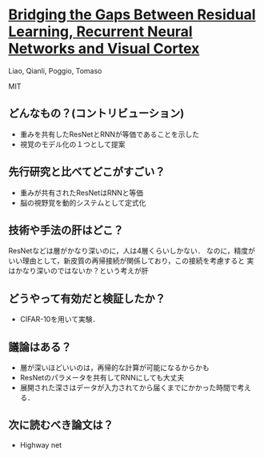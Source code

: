 # [Bridging the Gaps Between Residual Learning, Recurrent Neural Networks and Visual Cortex](https://arxiv.org/abs/1604.03640)
Liao, Qianli, Poggio, Tomaso

MIT

## どんなもの？(コントリビューション)
* 重みを共有したResNetとRNNが等価であることを示した
* 視覚のモデル化の１つとして提案

## 先行研究と比べてどこがすごい？
* 重みが共有されたResNetはRNNと等価
* 脳の視野覚を動的システムとして定式化

## 技術や手法の肝はどこ？
ResNetなどは層がかなり深いのに，人は4層くらいしかない．
なのに，精度がいい理由として，新皮質の再帰接続が関係しており，この接続を考慮すると
実はかなり深いのではないか？という考えが肝

## どうやって有効だと検証したか？
* CIFAR-10を用いて実験．

## 議論はある？
* 層が深いほどいいのは，再帰的な計算が可能になるからかも
* ResNetのパラメータを共有してRNNにしても大丈夫
* 展開された深さはデータが入力されてから届くまでにかかった時間で考える．

## 次に読むべき論文は？
* Highway net
